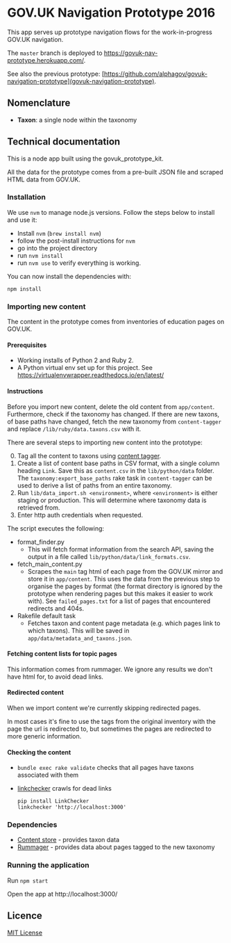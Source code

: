 # GOV.UK Navigation Prototype 2016

This app serves up prototype navigation flows for the work-in-progress GOV.UK
navigation.

The `master` branch is deployed to https://govuk-nav-prototype.herokuapp.com/.

See also the previous prototype:
[https://github.com/alphagov/govuk-navigation-prototype](govuk-navigation-prototype).

## Nomenclature

- **Taxon**: a single node within the taxonomy

## Technical documentation

This is a node app built using the govuk_prototype_kit.

All the data for the prototype comes from a pre-built JSON file and scraped
HTML data from GOV.UK.

### Installation

We use `nvm` to manage node.js versions. Follow the steps below to install and
use it:

- Install `nvm` (`brew install nvm`)
- follow the post-install instructions for `nvm`
- go into the project directory
- run `nvm install`
- run `nvm use` to verify everything is working.

You can now install the dependencies with:

```
npm install
```

### Importing new content

The content in the prototype comes from inventories of education pages on
GOV.UK.

#### Prerequisites

  - Working installs of Python 2 and Ruby 2.
  - A Python virtual env set up for this project. See
    https://virtualenvwrapper.readthedocs.io/en/latest/


#### Instructions

Before you import new content, delete the old content from `app/content`.
Furthermore, check if the taxonomy has changed. If there are new taxons, of base
paths have changed, fetch the new taxonomy from `content-tagger` and replace
`/lib/ruby/data.taxons.csv` with it.

There are several steps to importing new content into the prototype:

0. Tag all the content to taxons using [content
   tagger](https://github.com/alphagov/content-tagger).
0. Create a list of content base paths in CSV format, with a single column
   heading `Link`. Save this as `content.csv` in the `lib/python/data` folder.
   The `taxonomy:export_base_paths` rake task in `content-tagger` can be used
   to derive a list of paths from an entire taxonomy.
0. Run `lib/data_import.sh <environment>`, where `<environment>` is either
   staging or production. This will determine where taxonomy data is retrieved
   from.
0. Enter http auth credentials when requested.

The script executes the following:

* format_finder.py
    * This will fetch format information from the search API, saving the output
      in a file called `lib/python/data/link_formats.csv`.
* fetch_main_content.py
    * Scrapes the `main` tag html of each page from the GOV.UK mirror and store
      it in `app/content`.  This uses the data from the previous step to organise
      the pages by format (the format directory is ignored by the prototype when
      rendering pages but this makes it easier to work with). See
      `failed_pages.txt` for a list of pages that encountered redirects and 404s.
* Rakefile default task
    * Fetches taxon and content page metadata (e.g. which pages link to which
      taxons). This will be saved in `app/data/metadata_and_taxons.json`.

#### Fetching content lists for topic pages

This information comes from rummager. We ignore any results we don't have html
for, to avoid dead links.

#### Redirected content

When we import content we're currently skipping redirected pages.

In most cases it's fine to use the tags from the original inventory with the
page the url is redirected to, but sometimes the pages are redirected to more
generic information.

#### Checking the content

- `bundle exec rake validate` checks that all pages have taxons associated with
  them
- [linkchecker](https://github.com/wummel/linkchecker) crawls for dead links

  ```
  pip install LinkChecker
  linkchecker 'http://localhost:3000'
  ```

### Dependencies

- [Content store](https://github.com/alphagov/content-store) - provides taxon
  data
- [Rummager](https://github.com/alphagov/rummager) - provides data about pages
  tagged to the new taxonomy

### Running the application

Run `npm start`

Open the app at http://localhost:3000/

## Licence

[MIT License](LICENCE)
